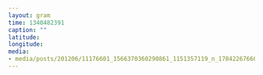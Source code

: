 ```yaml
---
layout: gram
time: 1340482391
caption: ""
latitude: 
longitude: 
media:
- media/posts/201206/11176601_1566370360290861_1151357119_n_17842267660000351.jpg
---
```

